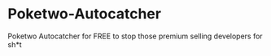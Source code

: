 # Poketwo-Autocatcher
Poketwo Autocatcher for FREE to stop those premium selling developers for sh*t
